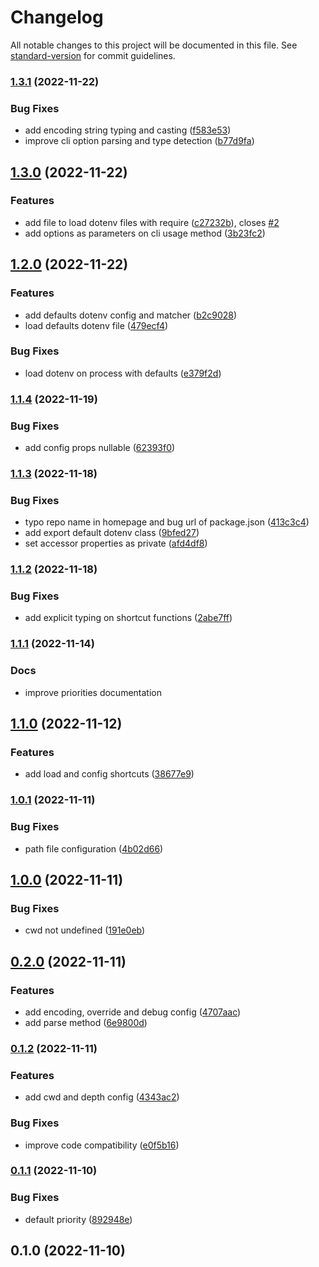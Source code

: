 # Changelog

All notable changes to this project will be documented in this file. See [standard-version](https://github.com/conventional-changelog/standard-version) for commit guidelines.

### [1.3.1](https://github.com/marcocesarato/dotenv-mono/compare/v1.3.0...v1.3.1) (2022-11-22)

### Bug Fixes

-   add encoding string typing and casting ([f583e53](https://github.com/marcocesarato/dotenv-mono/commit/f583e53969c0a2e77f1441ce6d1b10b3f247cb71))
-   improve cli option parsing and type detection ([b77d9fa](https://github.com/marcocesarato/dotenv-mono/commit/b77d9fafc6c64bc413b501a4fa6fd6e895ec58f5))

## [1.3.0](https://github.com/marcocesarato/dotenv-mono/compare/v1.2.0...v1.3.0) (2022-11-22)

### Features

-   add file to load dotenv files with require ([c27232b](https://github.com/marcocesarato/dotenv-mono/commit/c27232b28e9bc901ca1d0037a83f01f47718c232)), closes [#2](https://github.com/marcocesarato/dotenv-mono/issues/2)
-   add options as parameters on cli usage method ([3b23fc2](https://github.com/marcocesarato/dotenv-mono/commit/3b23fc2367c700337a1dc3fc0e400a192f9f0802))

## [1.2.0](https://github.com/marcocesarato/dotenv-mono/compare/v1.1.4...v1.2.0) (2022-11-22)

### Features

-   add defaults dotenv config and matcher ([b2c9028](https://github.com/marcocesarato/dotenv-mono/commit/b2c902838a763b3fb935b7a17b12f22c528ce8bd))
-   load defaults dotenv file ([479ecf4](https://github.com/marcocesarato/dotenv-mono/commit/479ecf4de274cbdaf1f51f5cec2e213e7b0fdaaf))

### Bug Fixes

-   load dotenv on process with defaults ([e379f2d](https://github.com/marcocesarato/dotenv-mono/commit/e379f2d7b559b07fececcfd0d2587bf6cb2260ec))

### [1.1.4](https://github.com/marcocesarato/dotenv-mono/compare/v1.1.3...v1.1.4) (2022-11-19)

### Bug Fixes

-   add config props nullable ([62393f0](https://github.com/marcocesarato/dotenv-mono/commit/62393f04a45d30081351bb0bd5d56f0f7c72a2d5))

### [1.1.3](https://github.com/marcocesarato/dotenv-mono/compare/v1.1.2...v1.1.3) (2022-11-18)

### Bug Fixes

-   typo repo name in homepage and bug url of package.json ([413c3c4](https://github.com/marcocesarato/dotenv-mono/commit/413c3c4930da44d99c30f2d6decccdba0a605f0a))
-   add export default dotenv class ([9bfed27](https://github.com/marcocesarato/dotenv-mono/commit/9bfed27850cd0756636c09244f9df8dd363b84ca))
-   set accessor properties as private ([afd4df8](https://github.com/marcocesarato/dotenv-mono/commit/afd4df83892510ef13e81052c78269808c880634))

### [1.1.2](https://github.com/marcocesarato/dotenv-mono/compare/v1.1.1...v1.1.2) (2022-11-18)

### Bug Fixes

-   add explicit typing on shortcut functions ([2abe7ff](https://github.com/marcocesarato/dotenv-mono/commit/2abe7ffeee1e54169a6c0d255e19539b4b41bafa))

### [1.1.1](https://github.com/marcocesarato/dotenv-mono/compare/v1.1.0...v1.1.1) (2022-11-14)

### Docs

-   improve priorities documentation

## [1.1.0](https://github.com/marcocesarato/dotenv-mono/compare/v1.0.1...v1.1.0) (2022-11-12)

### Features

-   add load and config shortcuts ([38677e9](https://github.com/marcocesarato/dotenv-mono/commit/38677e98b6b14d6f891014ea87fcb6f2faa2c718))

### [1.0.1](https://github.com/marcocesarato/dotenv-mono/compare/v1.0.0...v1.0.1) (2022-11-11)

### Bug Fixes

-   path file configuration ([4b02d66](https://github.com/marcocesarato/dotenv-mono/commit/4b02d6634ee275bb64a54bf43ae06723649de84e))

## [1.0.0](https://github.com/marcocesarato/dotenv-mono/compare/v0.2.0...v1.0.0) (2022-11-11)

### Bug Fixes

-   cwd not undefined ([191e0eb](https://github.com/marcocesarato/dotenv-mono/commit/191e0ebd0e0c23bcfc4c649de41fcadbf78f7b73))

## [0.2.0](https://github.com/marcocesarato/dotenv-mono/compare/v0.1.2...v0.2.0) (2022-11-11)

### Features

-   add encoding, override and debug config ([4707aac](https://github.com/marcocesarato/dotenv-mono/commit/4707aac17131743a3577e973f73d3e247b76c276))
-   add parse method ([6e9800d](https://github.com/marcocesarato/dotenv-mono/commit/6e9800d0964044e700cfa204e8d8f7f6fa2749b3))

### [0.1.2](https://github.com/marcocesarato/dotenv-mono/compare/v0.1.1...v0.1.2) (2022-11-11)

### Features

-   add cwd and depth config ([4343ac2](https://github.com/marcocesarato/dotenv-mono/commit/4343ac2320431b9ff5853d3047b1ea972a29932d))

### Bug Fixes

-   improve code compatibility ([e0f5b16](https://github.com/marcocesarato/dotenv-mono/commit/e0f5b165a1f4a16bc196f1433ac1bea9ff93599f))

### [0.1.1](https://github.com/marcocesarato/dotenv-mono/compare/v0.1.0...v0.1.1) (2022-11-10)

### Bug Fixes

-   default priority ([892948e](https://github.com/marcocesarato/dotenv-mono/commit/892948e2a944af98a217f888ede1fbbe1d9d9960))

## 0.1.0 (2022-11-10)
